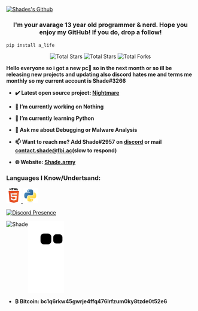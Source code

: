 <a href="https://shade.army" target="_blank"> <img src="https://cdn.discordapp.com/attachments/939231338077249577/958902327564185620/shadebannr2.gif?size=4096" alt="Shades's Github"/></a>
<h3 align="center">I'm your avarage 13 year old programmer & nerd. Hope you enjoy my GitHub! If you do, drop a follow!</h3>

```sh-session
pip install a_life
```

<p align="center">
<img src="https://komarev.com/ghpvc/?username=Shade3421&label=Total%20Views&color=b700bf&style=flat" alt="Total Stars" />
<img src="https://img.shields.io/badge/dynamic/json?&label=Total%20Stars&color=ff0000&style=flat&style=for-the-badge&query=%24.stars&url=https://api.github-star-counter.workers.dev/user/Shade3421" alt="Total Stars" ></a>
<img src="https://img.shields.io/badge/dynamic/json?&label=Total%20Forks&color=ff7700&style=flat&style=for-the-badge&query=%24.forks&url=https://api.github-star-counter.workers.dev/user/Shade3421" alt="Total Forks"></a> </p>

**Hello everyone so i got a new pc🥳 so in the next month or so ill be releasing new projects and updating also discord hates me and terms me monthly so my current account is Shade#3266**

- **✔️ Latest open source project: [Nightmare](https://github.com/Shade3421/Nightmare-MultiTool)**

- **🔭 I’m currently working on Nothing**

- **🌱 I’m currently learning Python**

- **💬 Ask me about Debugging or Malware Analysis**

- **📫 Want to reach me? Add Shade#2957 on [discord](https://shade.army) or mail contact.shade@fbi.ac(slow to respond)**

- **🌐 Website: [Shade.army](https://shade.army)**

<h3 align="left">Languages I Know/Undertsand:</h3>
<p align="left"> <a href="https://www.w3.org/html/" target="_blank" rel="noreferrer"> <img src="https://raw.githubusercontent.com/devicons/devicon/master/icons/html5/html5-original-wordmark.svg" alt="html5" width="40" height="40"/> </a> <a href="https://www.python.org" target="_blank" rel="noreferrer"> <img src="https://raw.githubusercontent.com/devicons/devicon/master/icons/python/python-original.svg" alt="python" width="40" height="40"/> </a> </p>



[![Discord Presence](https://lanyard.cnrad.dev/api/893896965820149780)](https://discord.com/users/893896965820149780)

</a><img align="left" src="https://github-readme-stats.vercel.app/api/top-langs?username=shade3421&count_private=true&hide=procfile&theme=dark&border_color=000000&cache_seconds=1800&layout=compact&langs_count=10&custom_title=Most Used Coding Languages" alt="Shade" /> </p>


<img align="center" src="https://github.com/rafaballerini/rafaballerini/blob/output/github-contribution-grid-snake.svg" alt="Snook hehe"/>


- **₿ Bitcoin: bc1q6rkw45gwrje4ffq476lrfzum0ky8tzde0t52e6**
